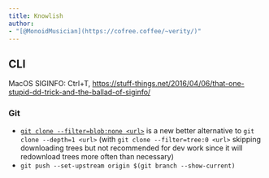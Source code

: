 ```yaml
---
title: Knowlish
author:
- "[@MonoidMusician](https://cofree.coffee/~verity/)"
---
```


## CLI

MacOS SIGINFO: Ctrl+T, https://stuff-things.net/2016/04/06/that-one-stupid-dd-trick-and-the-ballad-of-siginfo/

### Git

- [`git clone --filter=blob:none <url>`](https://github.blog/2020-12-21-get-up-to-speed-with-partial-clone-and-shallow-clone/) is a new better alternative to `git clone --depth=1 <url>` (with `git clone --filter=tree:0 <url>` skipping downloading trees but not recommended for dev work since it will redownload trees more often than necessary)
- `git push --set-upstream origin $(git branch --show-current)`
